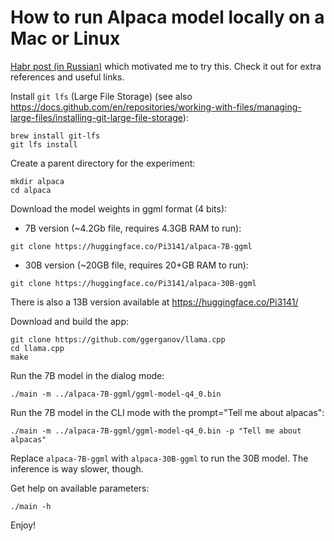 # How to run Alpaca model locally on a Mac or Linux
[Habr post (in Russian)](https://habr.com/ru/news/t/723638/) which motivated me to try this. Check it out for extra references and useful links.

Install `git lfs` (Large File Storage) (see also https://docs.github.com/en/repositories/working-with-files/managing-large-files/installing-git-large-file-storage):
```
brew install git-lfs
git lfs install
```
Create a parent directory for the experiment:
```
mkdir alpaca
cd alpaca
```
Download the model weights in ggml format (4 bits):
- 7B version (~4.2Gb file, requires 4.3GB RAM to run):
```
git clone https://huggingface.co/Pi3141/alpaca-7B-ggml
```
- 30B version (~20GB file, requires 20+GB RAM to run):
```
git clone https://huggingface.co/Pi3141/alpaca-30B-ggml
```

There is also a 13B version available at https://huggingface.co/Pi3141/

Download and build the app:
```
git clone https://github.com/ggerganov/llama.cpp
cd llama.cpp
make
```
Run the 7B model in the dialog mode:
```
./main -m ../alpaca-7B-ggml/ggml-model-q4_0.bin
```
Run the 7B model in the CLI mode with the prompt="Tell me about alpacas":
```
./main -m ../alpaca-7B-ggml/ggml-model-q4_0.bin -p "Tell me about alpacas"
```
Replace `alpaca-7B-ggml` with `alpaca-30B-ggml` to run the 30B model. The inference is way slower, though.

Get help on available parameters:
```
./main -h
```
Enjoy!
